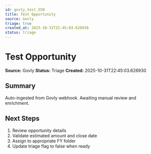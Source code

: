 ```yaml
---
id: govly_test_550
title: Test Opportunity
source: Govly
triage: true
created_at: 2025-10-31T22:45:03.626930
status: triage
---
```


# Test Opportunity

**Source:** Govly
**Status:** Triage
**Created:** 2025-10-31T22:45:03.626930

## Summary

Auto-ingested from Govly webhook. Awaiting manual review and enrichment.

## Next Steps

1. Review opportunity details
2. Validate estimated amount and close date
3. Assign to appropriate FY folder
4. Update triage flag to false when ready
